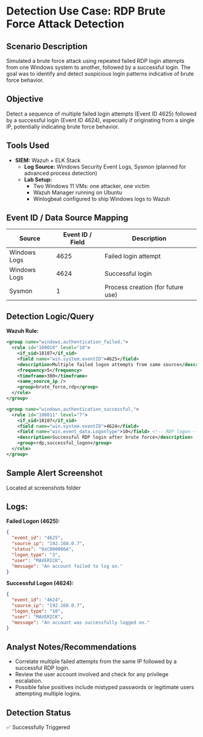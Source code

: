 # Detection Use Case: RDP Brute Force Attack Detection

## Scenario Description
Simulated a brute force attack using repeated failed RDP login attempts from one Windows system to another, followed by a successful login. The goal was to identify and detect suspicious login patterns indicative of brute force behavior.

## Objective
Detect a sequence of multiple failed login attempts (Event ID 4625) followed by a successful login (Event ID 4624), especially if originating from a single IP, potentially indicating brute force behavior.

## Tools Used

- **SIEM:** Wazuh + ELK Stack  
  - **Log Source:** Windows Security Event Logs, Sysmon (planned for advanced process detection)  
  - **Lab Setup:**  
    - Two Windows 11 VMs: one attacker, one victim  
    - Wazuh Manager running on Ubuntu  
    - Winlogbeat configured to ship Windows logs to Wazuh

## Event ID / Data Source Mapping

| Source         | Event ID / Field | Description                        |
|----------------|------------------|------------------------------------|
| Windows Logs   | 4625             | Failed login attempt               |
| Windows Logs   | 4624             | Successful login                   |
| Sysmon         | 1                | Process creation (for future use)  |

## Detection Logic/Query

**Wazuh Rule:**

```xml
<group name="windows,authentication_failed,">
  <rule id="100010" level="10">
    <if_sid>18107</if_sid>
    <field name="win.system.eventID">4625</field>
    <description>Multiple failed logon attempts from same source</description>
    <frequency>5</frequency>
    <timeframe>300</timeframe>
    <same_source_ip />
    <group>brute_force,rdp</group>
  </rule>
</group>

<group name="windows,authentication_successful,">
  <rule id="100011" level="7">
    <if_sid>18107</if_sid>
    <field name="win.system.eventID">4624</field>
    <field name="win.event_data.LogonType">10</field> <!-- RDP logon -->
    <description>Successful RDP login after brute force</description>
    <group>rdp,successful_logon</group>
  </rule>
</group>
````

## Sample Alert Screenshot

Located at screenshots folder

## Logs:

**Failed Logon (4625):**

```json
{
  "event_id": "4625",
  "source_ip": "192.168.0.7",
  "status": "0xC000006A",
  "logon_type": "3",
  "user": "MAVERICK",
  "message": "An account failed to log on."
}
```

**Successful Logon (4624):**

```json
{
  "event_id": "4624",
  "source_ip": "192.168.0.7",
  "logon_type": "10",
  "user": "MAVERICK",
  "message": "An account was successfully logged on."
}
```

## Analyst Notes/Recommendations

* Correlate multiple failed attempts from the same IP followed by a successful RDP login.
* Review the user account involved and check for any privilege escalation.
* Possible false positives include mistyped passwords or legitimate users attempting multiple logins.

## Detection Status

✅ Successfully Triggered
